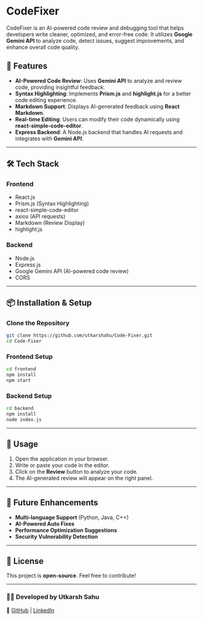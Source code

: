 # CodeFixer

CodeFixer is an AI-powered code review and debugging tool that helps developers write cleaner, optimized, and error-free code. It utilizes **Google Gemini API** to analyze code, detect issues, suggest improvements, and enhance overall code quality.

## 🚀 Features
- **AI-Powered Code Review**: Uses **Gemini API** to analyze and review code, providing insightful feedback.
- **Syntax Highlighting**: Implements **Prism.js** and **highlight.js** for a better code editing experience.
- **Markdown Support**: Displays AI-generated feedback using **React Markdown**.
- **Real-time Editing**: Users can modify their code dynamically using **react-simple-code-editor**.
- **Express Backend**: A Node.js backend that handles AI requests and integrates with **Gemini API**.

---

## 🛠️ Tech Stack
### **Frontend**
- React.js
- Prism.js (Syntax Highlighting)
- react-simple-code-editor
- axios (API requests)
- Markdown (Review Display)
- highlight.js

### **Backend**
- Node.js
- Express.js
- Google Gemini API (AI-powered code review)
- CORS

---

## 📦 Installation & Setup
### **Clone the Repository**
```bash
git clone https://github.com/utkarshahu/Code-Fixer.git
cd Code-Fixer
```

### **Frontend Setup**
```bash
cd frontend
npm install
npm start
```

### **Backend Setup**
```bash
cd backend
npm install
node index.js
```

---

## 🌟 Usage
1. Open the application in your browser.
2. Write or paste your code in the editor.
3. Click on the **Review** button to analyze your code.
4. The AI-generated review will appear on the right panel.

---

## 🔮 Future Enhancements
- **Multi-language Support** (Python, Java, C++)
- **AI-Powered Auto Fixes**
- **Performance Optimization Suggestions**
- **Security Vulnerability Detection**

---

## 📜 License
This project is **open-source**. Feel free to contribute!

---

### 👨‍💻 Developed by **Utkarsh Sahu**
🔗 [GitHub](https://github.com/utkarshahu) | [LinkedIn](www.linkedin.com/in/utkarshahu)
